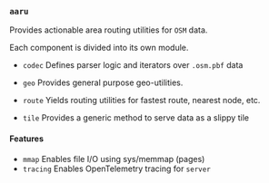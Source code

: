 ### `aaru`

Provides actionable area routing utilities for `OSM` data.

Each component is divided into its own module.

- `codec` Defines parser logic and iterators over `.osm.pbf` data

- `geo` Provides general purpose geo-utilities.

- `route` Yields routing utilities for fastest route, nearest node, etc.

- `tile` Provides a generic method to serve data as a slippy tile


#### Features
- `mmap` Enables file I/O using sys/memmap (pages)
- `tracing` Enables OpenTelemetry tracing for `server`